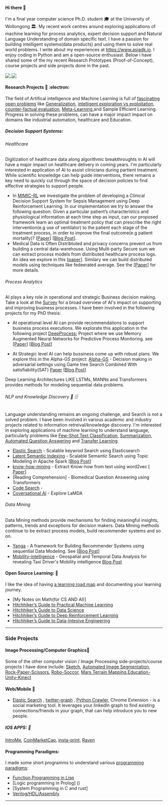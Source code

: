 

####  Hi there 👋

 I'm a final year computer science Ph.D. student :mortar_board: at the University of Wollongong :classical_building:. My recent work centres around exploring applications of machine learning for process analytics, expert decision support and Natural Language Understanding of domain specific text. I have a passion for building intelligent systems(data products) and using them to solve real world problems. I write about my experiences at https://www.asjadk.io. I enjoy coding in Python and am a open-source enthusiast. Below i have shared some of the my recent Research Prototypes (Proof-of-Concept), course projects and side projects done in the past. 


<a href="">
  <img align="center" src="https://github-readme-stats.vercel.app/api/top-langs/?username=asjad99&langs_count=7&layout=compact" />
</a>
<a href="">
  <img align="center" src="https://github-readme-streak-stats.herokuapp.com/?user=asjad99&theme=blue-green" />
</a>



####  Research Projects  🔭 :electron:	

The field of Artifical intelligence and Machine Learning is full of [fascinating open problems](https://www.asjadk.io/real-world-rl/) like [Generalization](https://www.asjadk.io/generalization/), [intelligent exploration vs exploitation](https://www.asjadk.io/strategic-exploration-in-online-decision-making/), [counter-factual evaluation](https://www.asjadk.io/counterfactual-policy-evaluation/), [Meta-Learning
]() and Sample Efficient Learning. Progress in solving these problems, can have a major impact impact on domains like industrial automation, healthcare and Education. 


##### Decision Support Systems: 

###### Healthcare 

Digitization of healthcare data along algorithmic breakthroughts in AI will have a major impact on healthcare delivery in coming years. I'm particularly interested in application of AI to assist clinicians during partient treatment. While scientific knowledge can help guide interventions, there remains a key need to quickly cut through the space of decision policies to find effective strategies to support people. 
 
- In  [MIMIC-RL](https://github.com/asjad99/MIMIC_RL_COACH) we investigate the problem of developing a Clinical Decision Support System for Sepsis Management using Deep Reinforcement Learning. In our implementation we try to answer the following question: Given a particular patient’s characteristics and physiological information at each time step as input, can our proposed framework learn an optimal treatment policy that can prescribe the right intervention(e.g use of ventilator) to the patient each stage of the treatment process, in order to improve the final outcome(e.g patient mortality)?   [[Paper]()] [[Blog Post]()]. 
- Medical Data is Often Distribtuted and privacy concerns prevent us from building a central data-warehouse. Using Mulit-party Secure sum we can extract process models from distributed healthcare process logs. An idea we explore in this [[paper](https://github.com/asjad99/Distributed-Process-Mining/blob/main/Distributed_Process_Mining.pdf)]. Similary we can build distributed models using techniques like fedeerated average. See the [[Paper]()] for more details. 

###### Process Analytics 
AI plays a key role in operational and strategic Business decision making. Take a look at the [Survey]() for a broad overview of AI's impact on supporting and improving business processes. I have been involved in the following projects for my PhD thesis:  

 - At operational level AI can provide recommendations to support business process executions. We explorate this application in the following project  [DeepProcess:](https://github.com/asjad99/DeepProcess) Project where we use Memory Augmented Neural Networks  for Predictive Process Monitoring. see  [[Paper](https://arxiv.org/pdf/1802.00938.pdf)] [[Blog Post](https://www.asjadk.io/deepprocess/)]

  - At Strategic level AI can help bussiness come up with robust plans. We explore this in the Alpha-GS project: [Alpha-GS](https://github.com/asjad99/rosetta_stone) - Decision making in adversarial settings using Game tree Search Combined With satisfiability(SAT)  [Paper]() [[Blog Post](https://www.asjadk.io/strategic_resilience/)] 

Deep Learning Architectures LIKE LSTMs, MANNs and Transformers provides methods for modeling sequential data problems.  


###### NLP and Knowledge Discovery :mag_right:  :file_cabinet:

Language understanding remains an ongoing challenge, and Search is not a solved problem. I have been involved in various academic and industry projects related to information retreival/knowledge discovery. I'm interested in exploring applications of  machine learning to understand language, particularly problems like [Few-Shot Text Classification](), [Summarization](), [Automated Question Answering]() and [Transfer Learning](). 

- [Elastic Search]()  - Scalable keywrod Search using Elasticsearch
- [Latent Semantic Indexing]() - Scalable Semantic Search using Topic Modeling in Apache Spark  [[Blog Post](https://www.asjadk.io/semantic_search/)] 
- [know-how-mining](https://github.com/asjad99/know-how-mining) - Extract Know-how from text using word2vec  [ [Paper](https://link.springer.com/chapter/10.1007/978-3-319-69904-2_6)]
- [Reading Comprehension] - Biomedical Question Answering using Transformers 
- [Code Search]() - 
- [Coversational AI]() - Explore LaMDA 

###### Data Mining 

Data Mining methods provide mechanisms for finding meaningful insights, patterns, trends and exceptions for decision makers.  Data Mining methods continue to be extract process models, build recommender systems 
and so on. 
  -  [Yanga](https://github.com/asjad99/Yanga)  - A framework for Building Recommender Systems using sequential Data Modeling. See [[Blog Post](https://www.asjadk.io/music/)]
  -  [Mobility-intelligence](https://github.com/asjad99/mobility-intelligence) - Geospatial and Temporal Data Analysis for revealing Taxi Driver's Mobility intelligence [Blog Post](https://www.asjadk.io/revealing-taxi-drivers-mobility-intelligence-through-his-trace/)


#### Open Source Learning:   :octopus:

I like the idea of having [a learning road map](https://i.am.ai/roadmap/#machine-learning-roadmap) and documenting your learning journey. 


- [My Notes on Math(for CS AND AI)] 
- [Hitchhiker’s Guide to Practical Machine Learning](https://github.com/asjad99/Machine-Learning-GYM)
- [Hitchhiker’s Guide to Data Science](https://asjad99.github.io/datascience-GYM/) 
- [Hitchhiker’s Guide to Deep Reinforcement Learning](https://github.com/asjad99/Deep-Reinforcement-Learning)
- [Hitchhiker’s Guide to Data-Intesive Engineering](https://github.com/asjad99/data-engineering-ml-ops) 

-------


### Side Projects 

#### Image Processing/Computer Graphics:yarn:

Some of the other computer vision / Image Processing side-projects/course projects I have done include: [Sketch](https://github.com/asjad99/Sketch), [Automated Image Segmentation](https://github.com/asjad99/Image-Processing), [Rock-Paper-Scissors](https://github.com/asjad99/Rock-Paper-Scissors-), [Robo-Soccor](https://github.com/asjad99/robot-soccor), [Mars Terrain Mapping](https://github.com/asjad99/mars_pathfinder_robot),[Education-Unity-Kinect](https://github.com/asjad99/KINEFF)  

#### Web/Mobile :turtle:

- [Elastic Search]() , [twitter-graph]() , [Python Crawler](https://github.com/asjad99/datascience-GYM/blob/master/Data_engineering/web_crawler.py), 
 Chrome Extension - is a social marketing tool. It leverages your linkedIn graph to find existing connections/friends in your graph, that can help introduce you to new people. 

##### IOS APPS: :iphone: 
  [IntroMe](https://github.com/asjad99/IntroMe),  [CoinMarketCap](https://github.com/asjad99/CoinMarketCap),  [insta-print](https://github.com/asjad99/InstaPrint), [Raven](https://github.com/asjad99/Raven) 



#### Programming Paradigms: 

I made some short programms to understand various [programming paradigms](https://github.com/asjad99/programming-paradigms-): 
- [Function Programming in Lisp](https://github.com/asjad99/programming-paradigms-/blob/main/practice_programs.lisp) 
- [Logic programming in Prolog] ()
- [System Programming in C and rust]
- [Verilog/HDL/Assembly]()


-----------




<!-- Moonshots: 
https://github.com/ossu/computer-science#readme
Human-level concept learning through probabilistic program induction
Going deep into langauge, reinforcement learning 

<!-- 
https://www.cs.cornell.edu/jeh/book.pdf
https://web.stanford.edu/class/cs168/index.html
- BDI systems 

<!--unity ant simulation
https://www.youtube.com/watch?v=X-iSQQgOd1A

<!-- inspiration: 
https://paperswithcode.com/sota
also see data products and newsletters: 
<!-- 
- Systems Programming Rust (OS + databases)
You should be comfortable with arrays, pointers, references, classes, methods, dynamic memory allocation, recursion, linked lists, binary search trees, hashing, iterators, and function pointers.
 - Computational Photography
 - https://rolisz.ro/projects/
 - 
- https://jeremykun.com/2018/12/01/a-programmers-introduction-to-mathematics/
- https://maxmasnick.com/kb/
- https://chrisalbon.com/ Photography: 
https://paulstamatiou.com/photos/new-zealand/mount-cook-to-christchurch/ 
gear: https://paulstamatiou.com/stuff-i-use/


“If you want to build a ship, don't drum up the men to gather wood, divide the work, and give orders. Instead, teach them to yearn for the vast and endless sea.”

"A person often meets his destiny on the road he took to avoid it."

[Naval and Kapil Gupta on Hardwork](https://youtu.be/q6k_ufqaiBg)



----------------------------------------------------------------------------------------------------------------



